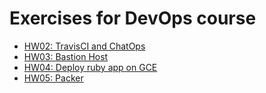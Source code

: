 # Exercises for DevOps course

- [HW02: TravisCI and ChatOps](hw02)
- [HW03: Bastion Host](hw03)
- [HW04: Deploy ruby app on GCE](hw04)
- [HW05: Packer](hw05)
